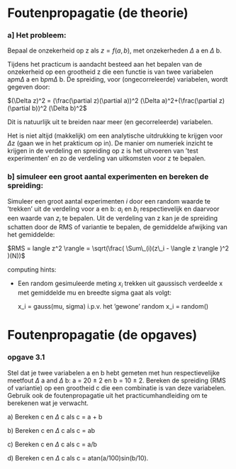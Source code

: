 # Foutenpropagatie (de theorie)

### a] Het probleem:
Bepaal de onzekerheid op z als $z=f(a,b)$, met onzekerheden $\Delta$ a en $\Delta$ b.

Tijdens het practicum is aandacht besteed aan het bepalen van de onzekerheid 
op een grootheid z die een functie is van twee variabelen a$pm \Delta$ a en b$pm \Delta$ b. 
De spreiding, voor (ongecorreleerde) variabelen, wordt gegeven door:

$(\Delta z)^2 = (\frac(\partial z)(\partial a))^2 (\Delta a)^2+(\frac(\partial z)(\partial b))^2 (\Delta b)^2$

Dit is natuurlijk uit te breiden naar meer (en gecorreleerde) variabelen. 

Het is niet altijd (makkelijk) om een analytische uitdrukking te krijgen voor $\Delta$z (gaan we 
in het prakticum op in). De manier om numeriek inzicht te krijgen in de verdeling en spreiding 
op z is het uitvoeren van ’test experimenten’ en zo de verdeling van uitkomsten voor z te bepalen.

### b] simuleer een groot aantal experimenten en bereken de spreiding:

Simuleer een groot aantal experimenten $i$ door een random waarde te ’trekken’ uit de verdeling voor a en 
b: $a_i$ en $b_i$ respectievelijk en daarvoor een waarde van $z_i$ te bepalen. Uit de verdeling van z 
kan je de spreiding schatten door de RMS of variantie te bepalen, de gemiddelde afwijking van het gemiddelde:

$RMS = langle z^2 \rangle  = \sqrt(\frac( \Sum\_(i)(z\_i - \langle z \rangle )^2 )(N))$

computing hints: 
   * Een random gesimuleerde meting $x_i$ trekken uit gaussisch verdeelde x met gemiddelde mu 
     en breedte sigma gaat als volgt: 

       x_i = gauss(mu, sigma) i.p.v. het ’gewone’ random x_i = random()


# Foutenpropagatie (de opgaves)

### opgave 3.1
Stel dat je twee variabelen a en b hebt gemeten met hun respectievelijke meetfout $\Delta$ a and $\Delta$ b: 
a = 20 $\pm$ 2 en b = 10 $\pm$ 2. Bereken de spreiding (RMS of variantie) op een grootheid c die een combinatie 
is van deze variabelen. Gebruik ook de foutenpropagatie uit het practicumhandleiding om te berekenen wat je 
verwacht.

  a) Bereken c en $\Delta$ c als c = a + b

  b) Bereken c en $\Delta$ c als c = ab 

  c) Bereken c en $\Delta$ c als c = a/b 

  d) Bereken c en $\Delta$ c als c = atan(a/100)sin(b/10).




